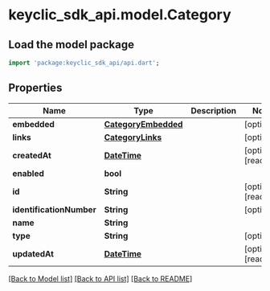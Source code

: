 # keyclic_sdk_api.model.Category

## Load the model package
```dart
import 'package:keyclic_sdk_api/api.dart';
```

## Properties
Name | Type | Description | Notes
------------ | ------------- | ------------- | -------------
**embedded** | [**CategoryEmbedded**](CategoryEmbedded.md) |  | [optional] 
**links** | [**CategoryLinks**](CategoryLinks.md) |  | [optional] 
**createdAt** | [**DateTime**](DateTime.md) |  | [optional] [readonly] 
**enabled** | **bool** |  | 
**id** | **String** |  | [optional] [readonly] 
**identificationNumber** | **String** |  | [optional] 
**name** | **String** |  | 
**type** | **String** |  | [optional] 
**updatedAt** | [**DateTime**](DateTime.md) |  | [optional] [readonly] 

[[Back to Model list]](../README.md#documentation-for-models) [[Back to API list]](../README.md#documentation-for-api-endpoints) [[Back to README]](../README.md)


